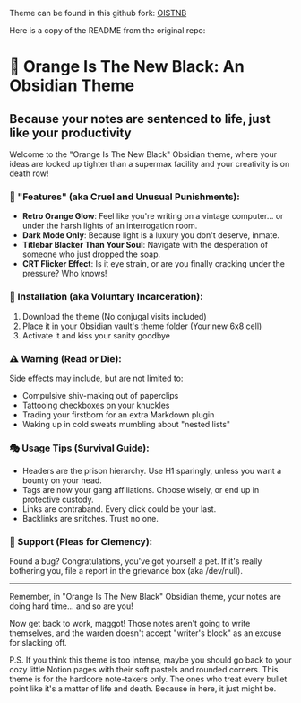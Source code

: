 Theme can be found in this github fork: [OISTNB](https://github.com/warthur12/OISTNB)

Here is a copy of the README from the original repo:
# 🍊 Orange Is The New Black: An Obsidian Theme

## Because your notes are sentenced to life, just like your productivity

Welcome to the "Orange Is The New Black" Obsidian theme, where your ideas are locked up tighter than a supermax facility and your creativity is on death row!

### 🚨 "Features" (aka Cruel and Unusual Punishments):

- **Retro Orange Glow**: Feel like you're writing on a vintage computer... or under the harsh lights of an interrogation room.
- **Dark Mode Only**: Because light is a luxury you don't deserve, inmate.
- **Titlebar Blacker Than Your Soul**: Navigate with the desperation of someone who just dropped the soap.
- **CRT Flicker Effect**: Is it eye strain, or are you finally cracking under the pressure? Who knows!

### 🥄 Installation (aka Voluntary Incarceration):

1. Download the theme (No conjugal visits included)
2. Place it in your Obsidian vault's theme folder (Your new 6x8 cell)
3. Activate it and kiss your sanity goodbye

### ⚠️ Warning (Read or Die):

Side effects may include, but are not limited to:
- Compulsive shiv-making out of paperclips
- Tattooing checkboxes on your knuckles
- Trading your firstborn for an extra Markdown plugin
- Waking up in cold sweats mumbling about "nested lists"

### 🎭 Usage Tips (Survival Guide):

- Headers are the prison hierarchy. Use H1 sparingly, unless you want a bounty on your head.
- Tags are now your gang affiliations. Choose wisely, or end up in protective custody.
- Links are contraband. Every click could be your last.
- Backlinks are snitches. Trust no one.

### 👮 Support (Pleas for Clemency):

Found a bug? Congratulations, you've got yourself a pet. If it's really bothering you, file a report in the grievance box (aka /dev/null).

---

Remember, in "Orange Is The New Black" Obsidian theme, your notes are doing hard time... and so are you! 

Now get back to work, maggot! Those notes aren't going to write themselves, and the warden doesn't accept "writer's block" as an excuse for slacking off.

P.S. If you think this theme is too intense, maybe you should go back to your cozy little Notion pages with their soft pastels and rounded corners. This theme is for the hardcore note-takers only. The ones who treat every bullet point like it's a matter of life and death. Because in here, it just might be.